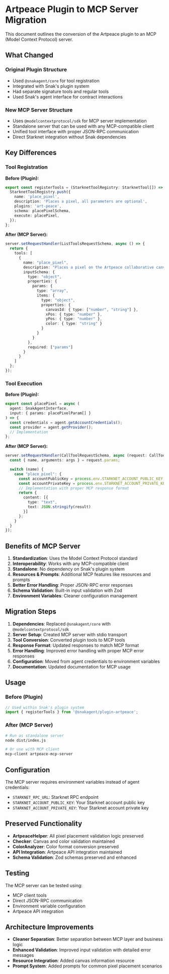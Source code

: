 # Artpeace Plugin to MCP Server Migration

This document outlines the conversion of the Artpeace plugin to an MCP (Model Context Protocol) server.

## What Changed

### Original Plugin Structure
- Used `@snakagent/core` for tool registration
- Integrated with Snak's plugin system
- Had separate signature tools and regular tools
- Used Snak's agent interface for contract interactions

### New MCP Server Structure
- Uses `@modelcontextprotocol/sdk` for MCP server implementation
- Standalone server that can be used with any MCP-compatible client
- Unified tool interface with proper JSON-RPC communication
- Direct Starknet integration without Snak dependencies

## Key Differences

### Tool Registration
**Before (Plugin):**
```typescript
export const registerTools = (StarknetToolRegistry: StarknetTool[]) => {
  StarknetToolRegistry.push({
    name: 'place_pixel',
    description: 'Places a pixel, all parameters are optional',
    plugins: 'art-peace',
    schema: placePixelSchema,
    execute: placePixel,
  });
};
```

**After (MCP Server):**
```typescript
server.setRequestHandler(ListToolsRequestSchema, async () => {
  return {
    tools: [
      {
        name: "place_pixel",
        description: "Places a pixel on the Artpeace collaborative canvas, all parameters are optional",
        inputSchema: {
          type: "object",
          properties: {
            params: {
              type: "array",
              items: {
                type: "object",
                properties: {
                  canvasId: { type: ["number", "string"] },
                  xPos: { type: "number" },
                  yPos: { type: "number" },
                  color: { type: "string" }
                }
              }
            }
          },
          required: ["params"]
        }
      }
    ]
  };
});
```

### Tool Execution
**Before (Plugin):**
```typescript
export const placePixel = async (
  agent: SnakAgentInterface,
  input: { params: placePixelParam[] }
) => {
  const credentials = agent.getAccountCredentials();
  const provider = agent.getProvider();
  // Implementation
};
```

**After (MCP Server):**
```typescript
server.setRequestHandler(CallToolRequestSchema, async (request: CallToolRequest) => {
  const { name, arguments: args } = request.params;

  switch (name) {
    case "place_pixel": {
      const accountPublicKey = process.env.STARKNET_ACCOUNT_PUBLIC_KEY;
      const accountPrivateKey = process.env.STARKNET_ACCOUNT_PRIVATE_KEY;
      // Implementation with proper MCP response format
      return {
        content: [{
          type: "text",
          text: JSON.stringify(result)
        }]
      };
    }
  }
});
```

## Benefits of MCP Server

1. **Standardization**: Uses the Model Context Protocol standard
2. **Interoperability**: Works with any MCP-compatible client
3. **Standalone**: No dependency on Snak's plugin system
4. **Resources & Prompts**: Additional MCP features like resources and prompts
5. **Better Error Handling**: Proper JSON-RPC error responses
6. **Schema Validation**: Built-in input validation with Zod
7. **Environment Variables**: Cleaner configuration management

## Migration Steps

1. **Dependencies**: Replaced `@snakagent/core` with `@modelcontextprotocol/sdk`
2. **Server Setup**: Created MCP server with stdio transport
3. **Tool Conversion**: Converted plugin tools to MCP tools
4. **Response Format**: Updated responses to match MCP format
5. **Error Handling**: Improved error handling with proper MCP error responses
6. **Configuration**: Moved from agent credentials to environment variables
7. **Documentation**: Updated documentation for MCP usage

## Usage

### Before (Plugin)
```typescript
// Used within Snak's plugin system
import { registerTools } from '@snakagent/plugin-artpeace';
```

### After (MCP Server)
```bash
# Run as standalone server
node dist/index.js

# Or use with MCP client
mcp-client artpeace-mcp-server
```

## Configuration

The MCP server requires environment variables instead of agent credentials:
- `STARKNET_RPC_URL`: Starknet RPC endpoint
- `STARKNET_ACCOUNT_PUBLIC_KEY`: Your Starknet account public key
- `STARKNET_ACCOUNT_PRIVATE_KEY`: Your Starknet account private key

## Preserved Functionality

- **ArtpeaceHelper**: All pixel placement validation logic preserved
- **Checker**: Canvas and color validation maintained
- **ColorAnalyzer**: Color format conversion preserved
- **API Integration**: Artpeace API integration maintained
- **Schema Validation**: Zod schemas preserved and enhanced

## Testing

The MCP server can be tested using:
- MCP client tools
- Direct JSON-RPC communication
- Environment variable configuration
- Artpeace API integration

## Architecture Improvements

- **Cleaner Separation**: Better separation between MCP layer and business logic
- **Enhanced Validation**: Improved input validation with detailed error messages
- **Resource Integration**: Added canvas information resource
- **Prompt System**: Added prompts for common pixel placement scenarios
